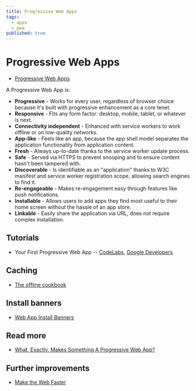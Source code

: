 ```yaml
---
title: Progressive Web Apps
tags:
  - apps
  - pwa
published: true
---
```


# Progressive Web Apps

* [Progressive Web Apps](https://developers.google.com/web/progressive-web-apps/)

A Progressive Web App is:

* **Progressive** - Works for every user, regardless of browser choice because it's built with progressive enhancement as a core tenet.
* **Responsive** - Fits any form factor: desktop, mobile, tablet, or whatever is next.
* **Connectivity independent** - Enhanced with service workers to work offline or on low-quality networks.
* **App-like** - Feels like an app, because the app shell model separates the application functionality from application content.
* **Fresh** - Always up-to-date thanks to the service worker update process.
* **Safe** - Served via HTTPS to prevent snooping and to ensure content hasn't been tampered with.
* **Discoverable** - Is identifiable as an "application" thanks to W3C manifest and service worker registration scope, allowing search engines to find it.
* **Re-engageable** - Makes re-engagement easy through features like push notifications.
* **Installable** - Allows users to add apps they find most useful to their home screen without the hassle of an app store.
* **Linkable** - Easily share the application via URL, does not require complex installation.


## Tutorials

* Your First Progressive Web App -- [CodeLabs](https://codelabs.developers.google.com/codelabs/your-first-pwapp/#0), [Google Developers](https://developers.google.com/web/fundamentals/getting-started/codelabs/your-first-pwapp/)

## Caching

* [The offline cookbook](https://jakearchibald.com/2014/offline-cookbook/#cache-network-race)

## Install banners

* [Web App Install Banners](https://developers.google.com/web/fundamentals/engage-and-retain/app-install-banners/)

## Read more

* [What, Exactly, Makes Something A Progressive Web App?](https://infrequently.org/2016/09/what-exactly-makes-something-a-progressive-web-app/)

## Further improvements

* [Make the Web Faster](https://developers.google.com/speed/)
